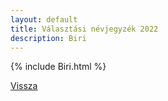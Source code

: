 ```yaml
---
layout: default
title: Választási névjegyzék 2022
description: Biri
---
```


{% include Biri.html %}

[Vissza](./)